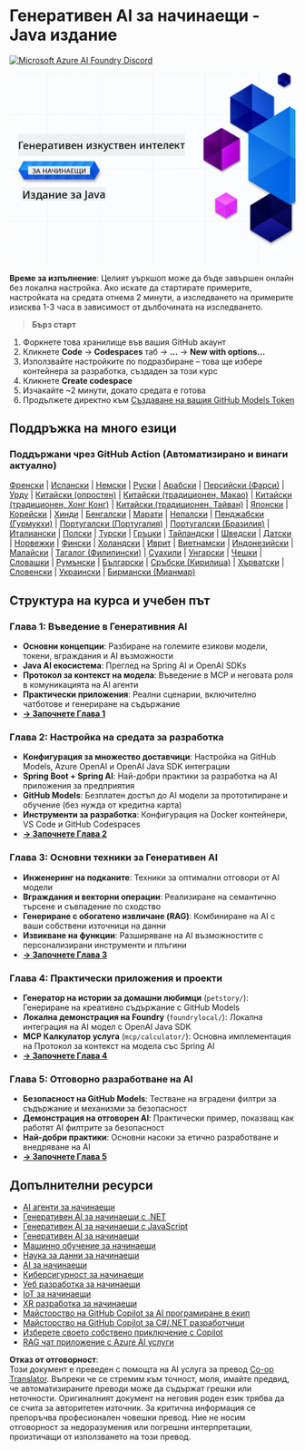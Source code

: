 <!--
CO_OP_TRANSLATOR_METADATA:
{
  "original_hash": "ff95bb9d60ecd46e1a2215e341062967",
  "translation_date": "2025-07-26T17:40:09+00:00",
  "source_file": "README.md",
  "language_code": "bg"
}
-->
# Генеративен AI за начинаещи - Java издание
[![Microsoft Azure AI Foundry Discord](https://dcbadge.limes.pink/api/server/ByRwuEEgH4)](https://discord.com/invite/ByRwuEEgH4)

![Генеративен AI за начинаещи - Java издание](../../translated_images/beg-genai-series.61edc4a6b2cc54284fa2d70eda26dc0ca2669e26e49655b842ea799cd6e16d2a.bg.png)

**Време за изпълнение**: Целият уъркшоп може да бъде завършен онлайн без локална настройка. Ако искате да стартирате примерите, настройката на средата отнема 2 минути, а изследването на примерите изисква 1-3 часа в зависимост от дълбочината на изследването.

> **Бърз старт**

1. Форкнете това хранилище във вашия GitHub акаунт
2. Кликнете **Code** → **Codespaces** таб → **...** → **New with options...**
3. Използвайте настройките по подразбиране – това ще избере контейнера за разработка, създаден за този курс
4. Кликнете **Create codespace**
5. Изчакайте ~2 минути, докато средата е готова
6. Продължете директно към [Създаване на вашия GitHub Models Token](./02-SetupDevEnvironment/README.md#step-2-create-a-github-personal-access-token)

## Поддръжка на много езици

### Поддържани чрез GitHub Action (Автоматизирано и винаги актуално)

[Френски](../fr/README.md) | [Испански](../es/README.md) | [Немски](../de/README.md) | [Руски](../ru/README.md) | [Арабски](../ar/README.md) | [Персийски (Фарси)](../fa/README.md) | [Урду](../ur/README.md) | [Китайски (опростен)](../zh/README.md) | [Китайски (традиционен, Макао)](../mo/README.md) | [Китайски (традиционен, Хонг Конг)](../hk/README.md) | [Китайски (традиционен, Тайван)](../tw/README.md) | [Японски](../ja/README.md) | [Корейски](../ko/README.md) | [Хинди](../hi/README.md) | [Бенгалски](../bn/README.md) | [Марати](../mr/README.md) | [Непалски](../ne/README.md) | [Пенджабски (Гурмукхи)](../pa/README.md) | [Португалски (Португалия)](../pt/README.md) | [Португалски (Бразилия)](../br/README.md) | [Италиански](../it/README.md) | [Полски](../pl/README.md) | [Турски](../tr/README.md) | [Гръцки](../el/README.md) | [Тайландски](../th/README.md) | [Шведски](../sv/README.md) | [Датски](../da/README.md) | [Норвежки](../no/README.md) | [Фински](../fi/README.md) | [Холандски](../nl/README.md) | [Иврит](../he/README.md) | [Виетнамски](../vi/README.md) | [Индонезийски](../id/README.md) | [Малайски](../ms/README.md) | [Тагалог (Филипински)](../tl/README.md) | [Суахили](../sw/README.md) | [Унгарски](../hu/README.md) | [Чешки](../cs/README.md) | [Словашки](../sk/README.md) | [Румънски](../ro/README.md) | [Български](./README.md) | [Сръбски (Кирилица)](../sr/README.md) | [Хърватски](../hr/README.md) | [Словенски](../sl/README.md) | [Украински](../uk/README.md) | [Бирмански (Мианмар)](../my/README.md)

## Структура на курса и учебен път

### **Глава 1: Въведение в Генеративния AI**
- **Основни концепции**: Разбиране на големите езикови модели, токени, вграждания и AI възможности
- **Java AI екосистема**: Преглед на Spring AI и OpenAI SDKs
- **Протокол за контекст на модела**: Въведение в MCP и неговата роля в комуникацията на AI агенти
- **Практически приложения**: Реални сценарии, включително чатботове и генериране на съдържание
- **[→ Започнете Глава 1](./01-IntroToGenAI/README.md)**

### **Глава 2: Настройка на средата за разработка**
- **Конфигурация за множество доставчици**: Настройка на GitHub Models, Azure OpenAI и OpenAI Java SDK интеграции
- **Spring Boot + Spring AI**: Най-добри практики за разработка на AI приложения за предприятия
- **GitHub Models**: Безплатен достъп до AI модели за прототипиране и обучение (без нужда от кредитна карта)
- **Инструменти за разработка**: Конфигурация на Docker контейнери, VS Code и GitHub Codespaces
- **[→ Започнете Глава 2](./02-SetupDevEnvironment/README.md)**

### **Глава 3: Основни техники за Генеративен AI**
- **Инженеринг на подканите**: Техники за оптимални отговори от AI модели
- **Вграждания и векторни операции**: Реализиране на семантично търсене и съвпадение по сходство
- **Генериране с обогатено извличане (RAG)**: Комбиниране на AI с ваши собствени източници на данни
- **Извикване на функции**: Разширяване на AI възможностите с персонализирани инструменти и плъгини
- **[→ Започнете Глава 3](./03-CoreGenerativeAITechniques/README.md)**

### **Глава 4: Практически приложения и проекти**
- **Генератор на истории за домашни любимци** (`petstory/`): Генериране на креативно съдържание с GitHub Models
- **Локална демонстрация на Foundry** (`foundrylocal/`): Локална интеграция на AI модел с OpenAI Java SDK
- **MCP Калкулатор услуга** (`mcp/calculator/`): Основна имплементация на Протокол за контекст на модела със Spring AI
- **[→ Започнете Глава 4](./04-PracticalSamples/README.md)**

### **Глава 5: Отговорно разработване на AI**
- **Безопасност на GitHub Models**: Тестване на вградени филтри за съдържание и механизми за безопасност
- **Демонстрация на отговорен AI**: Практически пример, показващ как работят AI филтрите за безопасност
- **Най-добри практики**: Основни насоки за етично разработване и внедряване на AI
- **[→ Започнете Глава 5](./05-ResponsibleGenAI/README.md)**

## Допълнителни ресурси

- [AI агенти за начинаещи](https://github.com/microsoft/ai-agents-for-beginners)
- [Генеративен AI за начинаещи с .NET](https://github.com/microsoft/Generative-AI-for-beginners-dotnet)
- [Генеративен AI за начинаещи с JavaScript](https://github.com/microsoft/generative-ai-with-javascript)
- [Генеративен AI за начинаещи](https://github.com/microsoft/generative-ai-for-beginners)
- [Машинно обучение за начинаещи](https://aka.ms/ml-beginners)
- [Наука за данни за начинаещи](https://aka.ms/datascience-beginners)
- [AI за начинаещи](https://aka.ms/ai-beginners)
- [Киберсигурност за начинаещи](https://github.com/microsoft/Security-101)
- [Уеб разработка за начинаещи](https://aka.ms/webdev-beginners)
- [IoT за начинаещи](https://aka.ms/iot-beginners)
- [XR разработка за начинаещи](https://github.com/microsoft/xr-development-for-beginners)
- [Майсторство на GitHub Copilot за AI програмиране в екип](https://aka.ms/GitHubCopilotAI)
- [Майсторство на GitHub Copilot за C#/.NET разработчици](https://github.com/microsoft/mastering-github-copilot-for-dotnet-csharp-developers)
- [Изберете своето собствено приключение с Copilot](https://github.com/microsoft/CopilotAdventures)
- [RAG чат приложение с Azure AI услуги](https://github.com/Azure-Samples/azure-search-openai-demo-java)

**Отказ от отговорност**:  
Този документ е преведен с помощта на AI услуга за превод [Co-op Translator](https://github.com/Azure/co-op-translator). Въпреки че се стремим към точност, моля, имайте предвид, че автоматизираните преводи може да съдържат грешки или неточности. Оригиналният документ на неговия роден език трябва да се счита за авторитетен източник. За критична информация се препоръчва професионален човешки превод. Ние не носим отговорност за недоразумения или погрешни интерпретации, произтичащи от използването на този превод.